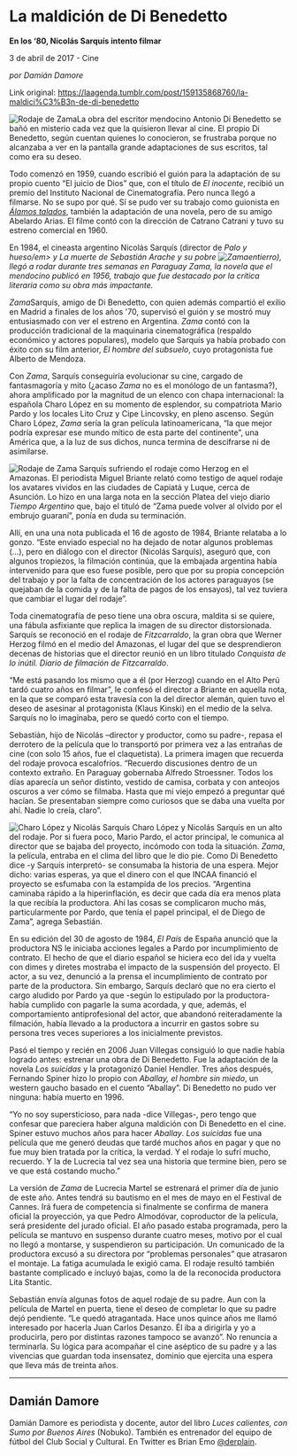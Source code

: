 # La maldición de Di Benedetto

**En los ‘80, Nicolás Sarquís intento filmar**

3 de abril de 2017 - Cine

_por Damián Damore_

Link original: https://laagenda.tumblr.com/post/159135868760/la-maldici%C3%B3n-de-di-benedetto

![Rodaje de Zama](https://64.media.tumblr.com/bf4d8e7dc9a2a0ef12ba7d25249f754b/tumblr_inline_pjzve1Ct5B1t6q87u_500.jpg)La obra del escritor mendocino Antonio Di Benedetto se bañó en misterio cada vez que la quisieron llevar al cine. El propio Di Benedetto, según cuentan quienes lo conocieron, se frustraba porque no alcanzaba a ver en la pantalla grande adaptaciones de sus escritos, tal como era su deseo.

Todo comenzó en 1959, cuando escribió el guión para la adaptación de su propio cuento “El juicio de Dios” que, con el título de *El inocente*, recibió un premio 
del Instituto Nacional de Cinematografía. Pero nunca llegó a filmarse. No se supo por qué. Sí se pudo ver su trabajo como guionista en *[Álamos talados](http://www.dailymotion.com/video/xli1sa_alamos-talados-cine-argentino_shortfilms)*, también la adaptación de una novela, pero de su amigo Abelardo Arias. El filme contó con la dirección de Catrano Catrani y tuvo su estreno comercial en 1960.

En 1984, el cineasta argentino Nicolás Sarquís (director de *Palo y hueso/em> y *La muerte de Sebastián Arache y su pobre ![Zama](https://64.media.tumblr.com/738415ae54dc69a795349926d96d4c6a/tumblr_inline_pjzve2hIKX1t6q87u_250.jpg)entierro*), llegó a rodar durante tres semanas en Paraguay *Zama*, la novela que el mendocino publicó en 1956, trabajo que fue destacado por la crítica literaria como su obra más impactante.*

*Zama*Sarquís, amigo de Di Benedetto, con quien además compartió el exilio en Madrid a finales de los años '70, supervisó el guión y se mostró muy entusiasmado con ver el estreno en Argentina. *Zama* contó con la producción tradicional de la maquinaria cinematográfica (respaldo económico y actores populares), modelo que Sarquís ya había probado con éxito con su film anterior, *El hombre del subsuelo*, cuyo protagonista fue Alberto de Mendoza. 

Con *Zama*, Sarquís conseguiría evolucionar su cine, cargado de fantasmagoría y mito (¿acaso *Zama* no es el monólogo de un fantasma?), ahora amplificado por la magnitud de un elenco con chapa internacional: la española Charo López en su momento de esplendor, su compatriota Mario Pardo y los locales Lito Cruz y Cipe Lincovsky, en pleno ascenso. Según Charo López, *Zama* sería la gran película latinoamericana, “la que mejor podría expresar ese mundo mítico de esta parte del continente”, una América que, a la luz de sus dichos, nunca termina de descifrarse ni de asimilarse. 

![Rodaje de Zama](https://64.media.tumblr.com/bf4d8e7dc9a2a0ef12ba7d25249f754b/tumblr_inline_pjzve1Ct5B1t6q87u_500.jpg) Sarquís sufriendo el rodaje como Herzog en el Amazonas. El periodista Miguel Briante relató como testigo de aquel rodaje los avatares vividos en las ciudades de Capiatá y Luque, cerca de Asunción. Lo hizo en una larga nota en la sección Platea del viejo diario *Tiempo Argentino* que, bajo el tituló de “Zama puede volver al olvido por el embrujo guaraní”, ponía en duda su terminación.

Allí, en una una nota publicada el 16 de agosto de 1984, Briante relataba a lo gonzo. “Este enviado especial no ha dejado de notar algunos problemas (…), pero en diálogo con el director (Nicolás Sarquís), aseguró que, con algunos tropiezos, la filmación continúa, que la embajada argentina había intervenido para que eso fuese posible, pero que por su propia concepción del trabajo y por la falta de concentración de los actores paraguayos (se quejaban de la comida y de la falta de pagos de los ensayos), tal vez tuviera que cambiar el lugar del rodaje”.

Toda cinematografía de peso tiene una obra oscura, maldita si se quiere, una fábula asfixiante que replica la imagen de su director distorsionada. Sarquís se reconoció en el rodaje de *Fitzcarraldo*, la gran obra que Werner Herzog filmó en el medio del Amazonas, el lugar del que se desprendieron decenas de historias que el director reunió en un libro titulado *Conquista de lo inútil. Diario de filmación de Fitzcarraldo*.

“Me está pasando los mismo que a él (por Herzog) cuando en el Alto Perú tardó cuatro años en filmar”, le confesó el director a Briante en aquella nota, en la que se comparó esta travesía con la del director alemán, quien tuvo el deseo de asesinar al protagonista (Klaus Kinski) en el medio de la selva. Sarquís no lo imaginaba, pero se quedó corto con el tiempo.

Sebastián, hijo de Nicolás –director y productor, como su padre-, repasa el derrotero de la película que lo transportó por primera vez a las entrañas de cine (con solo 15 años, fue el claquetista). La primera imagen que recuerda del rodaje provoca escalofríos. “Recuerdo discusiones dentro de un contexto extraño. En Paraguay gobernaba Alfredo Stroessner. Todos los días aparecía un señor distinto, vestido de camisa, corbata y con anteojos oscuros a ver cómo se filmaba. Hasta que mi viejo empezó a preguntar qué hacían. Se presentaban siempre como curiosos que se daba una vuelta por ahí. Nadie lo creía, claro”.

![Charo López y Nicolás Sarquís](https://64.media.tumblr.com/2f3a124ae80271fa7eb74eff28fa3941/tumblr_inline_pjzve32hyu1t6q87u_500.jpg) Charo López y Nicolás Sarquís en un alto del rodaje. Por si fuera poco, Mario Pardo, el actor principal, le comunica al director que se bajaba del proyecto, incómodo con toda la situación. *Zama*, la película, entraba en el clima del libro que le dio pie. Como Di Benedetto dice -y Sarquís interpretó- se consumaba la historia de una espera. Mejor dicho: varias esperas, ya que el dinero con el que INCAA financió el proyecto se esfumaba con la estampida de los precios. “Argentina caminaba rápido a la hiperinflación, es decir que cada día era menos plata la que recibía la productora. Ahí las cosas se complicaron mucho más, particularmente por Pardo, que tenía el papel principal, el de Diego de Zama”, agrega Sebastián. 

En su edición del 30 de agosto de 1984, *El País* de España anunció que la productora NS le iniciaba acciones legales a Pardo por incumplimiento de contrato. El hecho de que el diario español se hiciera eco del ida y vuelta con dimes y diretes mostraba el impacto de la suspensión del proyecto. El actor, a su vez, denunció a la prensa el incumplimiento de contrato por parte de la productora. Sin embargo, Sarquís declaró que no era cierto el cargo aludido por Pardo ya que -según lo estipulado por la productora- había cumplido con pagarle la suma acordada, y que, además, el comportamiento antiprofesional del actor, que abandonó reiteradamente la filmación, había llevado a la productora a incurrir en gastos sobre su persona tres veces superiores a los inicialmente previstos.

Pasó el tiempo y recién en 2006 Juan Villegas consiguió lo que nadie había logrado antes: estrenar una obra de Di Benedetto. Fue la adaptación de la novela *Los suicidas* y la protagonizó Daniel Hendler. Tres años después, Fernando Spiner hizo lo propio con *Aballay, el hombre sin miedo*, un western gaucho basado en el cuento “Aballay”. Di Benedetto no pudo ver ninguna: había muerto en 1996.

“Yo no soy supersticioso, para nada -dice Villegas-, pero tengo que confesar que pareciera haber alguna maldición con Di Benedetto en el cine. Spiner estuvo muchos años para hacer *Aballay*. *Los suicidas* fue una película que me generó deudas que tardé muchos años en pagar y que no fue muy bien tratada por la crítica, la verdad. Y el rodaje lo sufrí mucho, recuerdo. Y la de Lucrecia tal vez sea una historia que termine bien, pero se ve que está costando mucho.”

La versión de *Zama* de Lucrecia Martel se estrenará el primer día de junio de este año. Antes tendrá su bautismo en el mes de mayo en el Festival de Cannes. Irá fuera de competencia si finalmente se confirma de manera oficial la proyección, ya que Pedro Almodóvar, coproductor de la película, será presidente del jurado oficial. El año pasado estaba programada, pero la película se mantuvo en suspenso durante cuatro meses, motivo por el cual no llegó a montarse, y suspendieron su participación. Un comunicado de la productora excusó a su directora por “problemas personales” que atrasaron el montaje. La fatiga acumulada le exigió cama. El rodaje resultó también bastante complicado e incluyó bajas, como la de la reconocida productora Lita Stantic.

Sebastián envía algunas fotos de aquel rodaje de su padre. Aun con la película de Martel en puerta, tiene el deseo de completar lo que su padre dejó pendiente. “Le quedó atragantada. Hace unos quince años me llamó interesado por hacerla Juan Carlos Desanzo. Él iba a dirigirla y yo a producirla, pero por distintas razones tampoco se avanzó”. No renuncia a terminarla. Su lógica para acompañar el cine aséptico de su padre y a las vivencias que guardan toda insensatez, dominio que ejercita una espera que lleva más de treinta años.

  




---

 Damián Damore
--------------

 Damián Damore es periodista y docente, autor del libro *Luces calientes, con Sumo por Buenos Aires* (Nobuko). También es entrenador del equipo de fútbol del Club Social y Cultural. En Twitter es Brian Emo [@derplain](https://twitter.com/derplain). 

